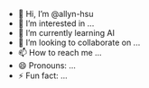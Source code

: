- 👋 Hi, I’m @allyn-hsu
- 👀 I’m interested in ...
- 🌱 I’m currently learning AI
- 💞️ I’m looking to collaborate on ...
- 📫 How to reach me ...
- 😄 Pronouns: ...
- ⚡ Fun fact: ...

<!---
allyn-hsu/allyn-hsu is a ✨ special ✨ repository because its `README.md` (this file) appears on your GitHub profile.
You can click the Preview link to take a look at your changes.
--->
